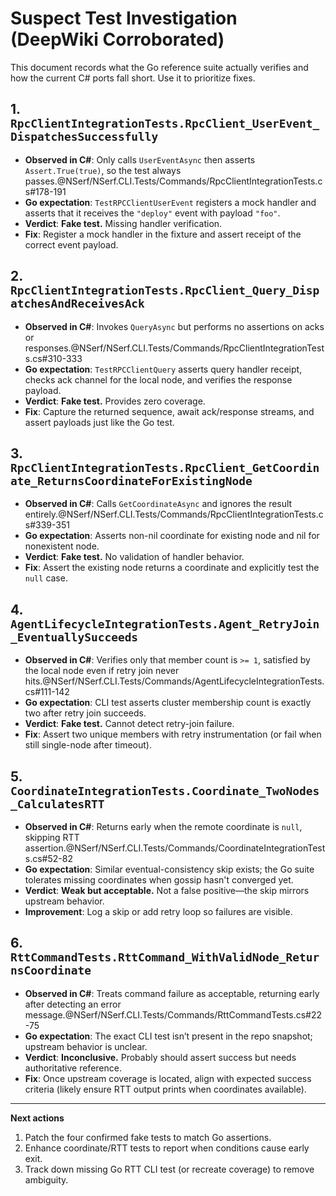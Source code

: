 # Suspect Test Investigation (DeepWiki Corroborated)

This document records what the Go reference suite actually verifies and how the current C# ports fall short. Use it to prioritize fixes.

## 1. `RpcClientIntegrationTests.RpcClient_UserEvent_DispatchesSuccessfully`
- **Observed in C#**: Only calls `UserEventAsync` then asserts `Assert.True(true)`, so the test always passes.@NSerf/NSerf.CLI.Tests/Commands/RpcClientIntegrationTests.cs#178-191
- **Go expectation**: `TestRPCClientUserEvent` registers a mock handler and asserts that it receives the `"deploy"` event with payload `"foo"`.
- **Verdict**: **Fake test.** Missing handler verification.
- **Fix**: Register a mock handler in the fixture and assert receipt of the correct event payload.

## 2. `RpcClientIntegrationTests.RpcClient_Query_DispatchesAndReceivesAck`
- **Observed in C#**: Invokes `QueryAsync` but performs no assertions on acks or responses.@NSerf/NSerf.CLI.Tests/Commands/RpcClientIntegrationTests.cs#310-333
- **Go expectation**: `TestRPCClientQuery` asserts query handler receipt, checks ack channel for the local node, and verifies the response payload.
- **Verdict**: **Fake test.** Provides zero coverage.
- **Fix**: Capture the returned sequence, await ack/response streams, and assert payloads just like the Go test.

## 3. `RpcClientIntegrationTests.RpcClient_GetCoordinate_ReturnsCoordinateForExistingNode`
- **Observed in C#**: Calls `GetCoordinateAsync` and ignores the result entirely.@NSerf/NSerf.CLI.Tests/Commands/RpcClientIntegrationTests.cs#339-351
- **Go expectation**: Asserts non-nil coordinate for existing node and nil for nonexistent node.
- **Verdict**: **Fake test.** No validation of handler behavior.
- **Fix**: Assert the existing node returns a coordinate and explicitly test the `null` case.

## 4. `AgentLifecycleIntegrationTests.Agent_RetryJoin_EventuallySucceeds`
- **Observed in C#**: Verifies only that member count is `>= 1`, satisfied by the local node even if retry join never hits.@NSerf/NSerf.CLI.Tests/Commands/AgentLifecycleIntegrationTests.cs#111-142
- **Go expectation**: CLI test asserts cluster membership count is exactly two after retry join succeeds.
- **Verdict**: **Fake test.** Cannot detect retry-join failure.
- **Fix**: Assert two unique members with retry instrumentation (or fail when still single-node after timeout).

## 5. `CoordinateIntegrationTests.Coordinate_TwoNodes_CalculatesRTT`
- **Observed in C#**: Returns early when the remote coordinate is `null`, skipping RTT assertion.@NSerf/NSerf.CLI.Tests/Commands/CoordinateIntegrationTests.cs#52-82
- **Go expectation**: Similar eventual-consistency skip exists; the Go suite tolerates missing coordinates when gossip hasn't converged yet.
- **Verdict**: **Weak but acceptable.** Not a false positive—the skip mirrors upstream behavior.
- **Improvement**: Log a skip or add retry loop so failures are visible.

## 6. `RttCommandTests.RttCommand_WithValidNode_ReturnsCoordinate`
- **Observed in C#**: Treats command failure as acceptable, returning early after detecting an error message.@NSerf/NSerf.CLI.Tests/Commands/RttCommandTests.cs#22-75
- **Go expectation**: The exact CLI test isn’t present in the repo snapshot; upstream behavior is unclear.
- **Verdict**: **Inconclusive.** Probably should assert success but needs authoritative reference.
- **Fix**: Once upstream coverage is located, align with expected success criteria (likely ensure RTT output prints when coordinates available).

---
**Next actions**
1. Patch the four confirmed fake tests to match Go assertions.
2. Enhance coordinate/RTT tests to report when conditions cause early exit.
3. Track down missing Go RTT CLI test (or recreate coverage) to remove ambiguity.
